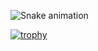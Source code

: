 
![Snake animation](https://github.com/Usik177/Usik177/blob/output/github-contribution-grid-snake.svg)

<style> text-align: center;[![GitHub Streak](https://github-readme-streak-stats.herokuapp.com/?user=Usik177)](https://git.io/streak-stats)</style>
[![trophy](https://github-profile-trophy.vercel.app/?username=Usik177)](https://github.com/ryo-ma/github-profile-trophy)
